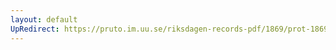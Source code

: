 ```yaml
---
layout: default
UpRedirect: https://pruto.im.uu.se/riksdagen-records-pdf/1869/prot-1869--ak--312/prot-1869--ak--312_017.pdf
---
```

